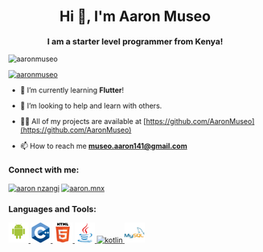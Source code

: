 <h1 align="center">Hi 👋, I'm Aaron Museo</h1>
<h3 align="center">I am a starter level programmer from Kenya!</h3>

<p align="left"> <img src="https://komarev.com/ghpvc/?username=aaronmuseo&label=Profile%20views&color=0e75b6&style=flat" alt="aaronmuseo" /> </p>

<p align="left"> <a href="https://github.com/ryo-ma/github-profile-trophy"><img src="https://github-profile-trophy.vercel.app/?username=aaronmuseo" alt="aaronmuseo" /></a> </p>

- 🌱 I’m currently learning **Flutter**!

- 🤝 I’m looking to help and learn with others.

- 👨‍💻 All of my projects are available at [https://github.com/AaronMuseo](https://github.com/AaronMuseo)

- 📫 How to reach me **museo.aaron141@gmail.com**

<h3 align="left">Connect with me:</h3>
<p align="left">
<a href="https://linkedin.com/in/aaron nzangi" target="blank"><img align="center" src="https://raw.githubusercontent.com/rahuldkjain/github-profile-readme-generator/master/src/images/icons/Social/linked-in-alt.svg" alt="aaron nzangi" height="30" width="40" /></a>
<a href="https://instagram.com/aaron.mnx" target="blank"><img align="center" src="https://raw.githubusercontent.com/rahuldkjain/github-profile-readme-generator/master/src/images/icons/Social/instagram.svg" alt="aaron.mnx" height="30" width="40" /></a>
</p>

<h3 align="left">Languages and Tools:</h3>
<p align="left"> <a href="https://developer.android.com" target="_blank" rel="noreferrer"> <img src="https://raw.githubusercontent.com/devicons/devicon/master/icons/android/android-original-wordmark.svg" alt="android" width="40" height="40"/> </a> <a href="https://www.w3schools.com/cpp/" target="_blank" rel="noreferrer"> <img src="https://raw.githubusercontent.com/devicons/devicon/master/icons/cplusplus/cplusplus-original.svg" alt="cplusplus" width="40" height="40"/> </a> <a href="https://www.w3.org/html/" target="_blank" rel="noreferrer"> <img src="https://raw.githubusercontent.com/devicons/devicon/master/icons/html5/html5-original-wordmark.svg" alt="html5" width="40" height="40"/> </a> <a href="https://www.java.com" target="_blank" rel="noreferrer"> <img src="https://raw.githubusercontent.com/devicons/devicon/master/icons/java/java-original.svg" alt="java" width="40" height="40"/> </a> <a href="https://kotlinlang.org" target="_blank" rel="noreferrer"> <img src="https://www.vectorlogo.zone/logos/kotlinlang/kotlinlang-icon.svg" alt="kotlin" width="40" height="40"/> </a> <a href="https://www.mysql.com/" target="_blank" rel="noreferrer"> <img src="https://raw.githubusercontent.com/devicons/devicon/master/icons/mysql/mysql-original-wordmark.svg" alt="mysql" width="40" height="40"/> </a>

</p>
